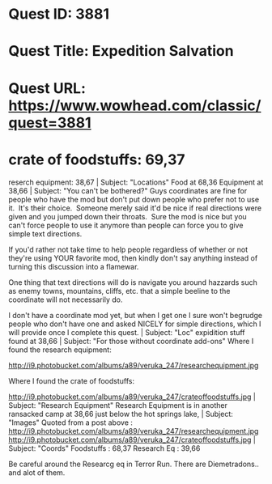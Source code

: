 # Quest ID: 3881
# Quest Title: Expedition Salvation
# Quest URL: https://www.wowhead.com/classic/quest=3881
# crate of foodstuffs: 69,37
reserch equipment: 38,67 | Subject: "Locations"
Food at 68,36
Equipment at 38,66 | Subject: "You can't be bothered?"
Guys coordinates are fine for people who have the mod but don't put down people who prefer not to use it.  It's their choice.  Someone merely said it'd be nice if real directions were given and you jumped down their throats.  Sure the mod is nice but you can't force people to use it anymore than people can force you to give simple text directions.

If you'd rather not take time to help people regardless of whether or not they're using YOUR favorite mod, then kindly don't say anything instead of turning this discussion into a flamewar.

One thing that text directions will do is navigate you around hazzards such as enemy towns, mountains, cliffs, etc. that a simple beeline to the coordinate will not necessarily do.

I don't have a coordinate mod yet, but when I get one I sure won't begrudge people who don't have one and asked NICELY for simple directions, which I will provide once I complete this quest. | Subject: "Loc"
expidition stuff found at 38,66 | Subject: "For those without coordinate add-ons"
Where I found the research equipment:

http://i9.photobucket.com/albums/a89/veruka_247/researchequipment.jpg

Where I found the crate of foodstuffs:

http://i9.photobucket.com/albums/a89/veruka_247/crateoffoodstuffs.jpg | Subject: "Research Equipment"
Research Equipment is in another ransacked camp at 38,66 just below the hot springs lake, | Subject: "Images"
Quoted from a post above :
http://i9.photobucket.com/albums/a89/veruka_247/researchequipment.jpg
http://i9.photobucket.com/albums/a89/veruka_247/crateoffoodstuffs.jpg | Subject: "Coords"
Foodstuffs : 68,37
Research Eq : 39,66

Be careful around the Researcg eq in Terror Run. There are Diemetradons.. and alot of them.